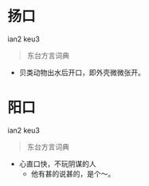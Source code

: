 # 扬口
ian2 keu3
> 东台方言词典
- 贝类动物出水后开口，即外壳微微张开。

# 阳口
ian2 keu3
> 东台方言词典
- 心直口快，不玩阴谋的人
  - 他有甚的说甚的，是个～。
